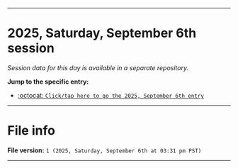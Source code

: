 
***

# 2025, Saturday, September 6th session

_Session data for this day is available in a separate repository._

**Jump to the specific entry:**

- [:octocat: `Click/tap here to go the 2025, September 6th entry`](https://github.com/seanpm2001/SeansLifeArchive_Images_TinyTower_Y2025/tree/SeansLifeArchive_Images_TinyTower_Y2025_Main-dev/2025/09_September/06/)

***

# File info

**File version:** `1 (2025, Saturday, September 6th at 03:31 pm PST)`

***
